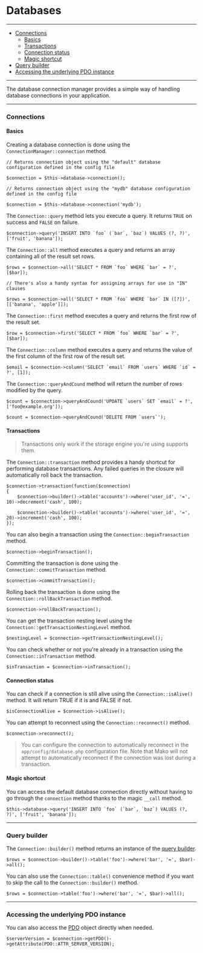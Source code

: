 # Databases

--------------------------------------------------------

* [Connections](#connections)
	- [Basics](#connections:basics)
	- [Transactions](#transactions)
	- [Connection status](#connection_status)
	- [Magic shortcut](#connections:magic_shortcut)
* [Query builder](#query_builder)
* [Accessing the underlying PDO instance](#accessing_the_underlying_pdo_instance)

--------------------------------------------------------

The database connection manager provides a simple way of handling database connections in your application.

--------------------------------------------------------

<a id="connections"></a>

### Connections

<a id="connections:basics"></a>

#### Basics

Creating a database connection is done using the ```ConnectionManager::connection``` method.

	// Returns connection object using the "default" database configuration defined in the config file

	$connection = $this->database->connection();

	// Returns connection object using the "mydb" database configuration defined in the config file

	$connection = $this->database->connection('mydb');

The ```Connection::query``` method lets you execute a query. It returns ```TRUE``` on success and ```FALSE``` on failure.

	$connection->query('INSERT INTO `foo` (`bar`, `baz`) VALUES (?, ?)', ['fruit', 'banana']);

The ```Connection::all``` method executes a query and returns an array containing all of the result set rows.

	$rows = $connection->all('SELECT * FROM `foo` WHERE `bar` = ?', [$bar]);

	// There's also a handy syntax for assigning arrays for use in "IN" clauses

	$rows = $connection->all('SELECT * FROM `foo` WHERE `bar` IN ([?])', [['banana', 'apple']]);

The ```Connection::first``` method executes a query and returns the first row of the result set.

	$row = $connection->first('SELECT * FROM `foo` WHERE `bar` = ?', [$bar]);

The ```Connection::column``` method executes a query and returns the value of the first column of the first row of the result set.

	$email = $connection->column('SELECT `email` FROM `users` WHERE `id` = ?', [1]);

The ```Connection::queryAndCound``` method will return the number of rows modified by the query.

	$count = $connection->queryAndCound('UPDATE `users` SET `email` = ?', ['foo@example.org']);

	$count = $connection->queryAndCound('DELETE FROM `users`');

<a id="transactions"></a>

#### Transactions

> Transactions only work if the storage engine you're using supports them.

The ```Connection::transaction``` method provides a handy shortcut for performing database transactions. Any failed queries in the closure will automatically roll back the transaction.

	$connection->transaction(function($connection)
	{
		$connection->builder()->table('accounts')->where('user_id', '=', 10)->decrement('cash', 100);

		$connection->builder()->table('accounts')->where('user_id', '=', 20)->increment('cash', 100);
	});

You can also begin a transaction using the ```Connection::beginTransaction``` method.

	$connection->beginTransaction();

Committing the transaction is done using the ```Connection::commitTransaction``` method.

	$connection->commitTransaction();

Rolling back the transaction is done using the ```Connection::rollBackTransaction``` method.

	$connection->rollBackTransaction();

You can get the transaction nesting level using the ```Connection::getTransactionNestingLevel``` method.

	$nestingLevel = $connection->getTransactionNestingLevel();

You can check whether or not you're already in a transaction using the ```Connection::inTransaction``` method.

	$inTransaction = $connection->inTransaction();

<a id="connection_status"></a>

#### Connection status

You can check if a connection is still alive using the ```Connection::isAlive()``` method. It will return TRUE if it is and FALSE if not.

	$isConnectionAlive = $connection->isAlive();

You can attempt to reconnect using the ```Connection::reconnect()``` method.

	$connection->reconnect();

> You can configure the connection to automatically reconnect in the ```app/config/database.php``` configuration file. Note that Mako will not attempt to automatically reconnect if the connection was lost during a transaction.

<a id="connections:magic_shortcut"></a>

#### Magic shortcut

You can access the default database connection directly without having to go through the ```connection``` method thanks to the magic ```__call``` method.

	$this->database->query('INSERT INTO `foo` (`bar`, `baz`) VALUES (?, ?)', ['fruit', 'banana']);

--------------------------------------------------------

<a id="query_builder"></a>

### Query builder

The ```Connection::builder()``` method returns an instance of the [query builder](:base_url:/docs/:version:/databases:query-builder).

	$rows = $connection->builder()->table('foo')->where('bar', '=', $bar)->all();

You can also use the ```Connection::table()``` convenience method if you want to skip the call to the ```Connection::builder()``` method.

	$rows = $connection->table('foo')->where('bar', '=', $bar)->all();

--------------------------------------------------------

<a id="accessing_the_underlying_pdo_instance"></a>

### Accessing the underlying PDO instance

You can also access the [PDO](http://php.net/manual/en/book.pdo.php) object directly when needed.

	$serverVersion = $connection->getPDO()->getAttribute(PDO::ATTR_SERVER_VERSION);